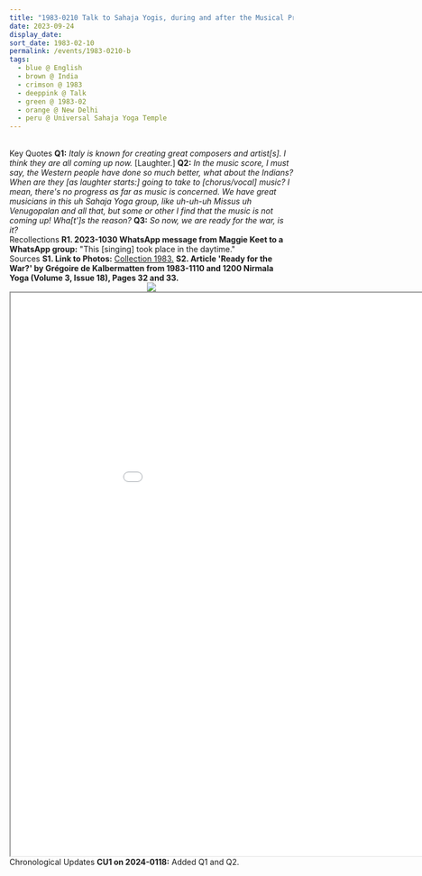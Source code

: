 ```yaml
---
title: "1983-0210 Talk to Sahaja Yogis, during and after the Musical Program, the day before Śhivarātri Pūjā, Universal Sahaja Yoga Temple, Āśhram, 78 Kṛiṣhṇa Nagar, Safdarjung Enclave, New Delhi, India"
date: 2023-09-24
display_date: 
sort_date: 1983-02-10
permalink: /events/1983-0210-b
tags:
  - blue @ English
  - brown @ India
  - crimson @ 1983
  - deeppink @ Talk
  - green @ 1983-02
  - orange @ New Delhi
  - peru @ Universal Sahaja Yoga Temple
---
```


<br>

<wave-list>
  <list-title color="DarkSeaGreen" width="55">Key Quotes</list-title>
  <list-item color="BlanchedAlmond" width="280"><b>Q1:</b> <i>Italy is known for creating great composers and artist[s]. I think they are all coming up now.</i> [Laughter.]</list-item>
  <list-item color="Lavender" width="280"><b>Q2:</b> <i>In the music score, I must say, the Western people have done so much better, what about the Indians? When are they [as laughter starts:] going to take to [chorus/vocal] music? I mean, there's no progress as far as music is concerned. We have great musicians in this uh Sahaja Yoga group, like uh-uh-uh Missus uh Venugopalan and all that, but some or other I find that the music is not coming up! Wha[t']s the reason?</i></list-item>
  <list-item color="BlanchedAlmond" width="280"><b>Q3:</b> <i>So now, we are ready for the war, is it?</i></list-item>
</wave-list>

<br>

<wave-list>
  <list-title color="DarkSeaGreen" width="65"> Recollections</list-title>
  <list-item color="BlanchedAlmond" width="280"><b>R1. 2023-1030  WhatsApp message from Maggie Keet to a WhatsApp group:</b> "This [singing] took place in the daytime."</list-item>
</wave-list>

<br>

<wave-list>
  <list-title color="DarkSeaGreen" width="40">Sources</list-title>
  <list-item color="BlanchedAlmond" width="280"><b>S1. Link to Photos:</b> <a href="https://eternalmoments.smugmug.com/Collections/John-Watkinson-Collection/1983">Collection 1983.</a></list-item>
  <list-item color="Lavender" width="280"><b>S2. Article 'Ready for the War?' by Grégoire de Kalbermatten from 1983-1110 and 1200 Nirmala Yoga (Volume 3, Issue 18), Pages 32 and 33.</b></list-item>
</wave-list>

<div style="text-align: center"><img src="/images/1983-0210_Talk_to_Sahaja_Yogis,_during_and_after_the_Musical_Program,_the_day_before_Shivaratri_Puja,_Universal_Sahaja_Yoga_Temple,_Ashram,_78_Krishna_Nagar,_Safdarjung_Enclave,_New_Delhi,_India_04_(Photo_credit_John_Watkinson).jpeg" /></div>

<iframe src="/pdf/?usedownload=true#/files/1983-1100_1200_Nirmala_Yoga_(Volume_3,_Issue_18),_Pages_32_and_33_Article.pdf" width="1000px" height="1000px"></iframe>

<br>

<wave-list>
  <list-title color="DarkSeaGreen" width="110">Chronological Updates</list-title>
  <list-item color="BlanchedAlmond"  width="280"><b>CU1 on 2024-0118:</b> Added Q1 and Q2.</list-item>
</wave-list>